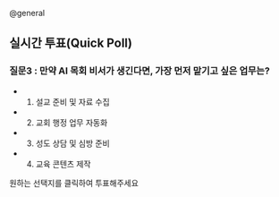 @general

## 실시간 투표(Quick Poll)

### 질문3 : 만약 AI 목회 비서가 생긴다면, 가장 먼저 맡기고 싶은 업무는?

- 1. 설교 준비 및 자료 수집
- 2. 교회 행정 업무 자동화
- 3. 성도 상담 및 심방 준비
- 4. 교육 콘텐츠 제작

원하는 선택지를 클릭하여 투표해주세요
